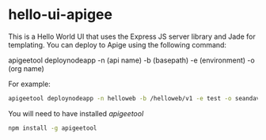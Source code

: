 # hello-ui-apigee

This is a Hello World UI that uses the Express JS server library and Jade for templating. You can deploy to Apige using the following command:

apigeetool deploynodeapp -n (api name) -b (basepath) -e (environment) -o (org name)

For example:
``` bash
apigeetool deploynodeapp -n helloweb -b /helloweb/v1 -e test -o seandavis
```


You will need to have installed *apigeetool*

``` bash
npm install -g apigeetool
```
